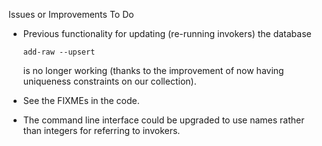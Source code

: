Issues or Improvements To Do

  * Previous functionality for updating (re-running invokers) the database

        add-raw --upsert

    is no longer working (thanks to the improvement of now having uniqueness
    constraints on our collection).

  * See the FIXMEs in the code.

  * The command line interface could be upgraded to use names rather than
    integers for referring to invokers.
